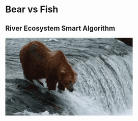 # Bear vs Fish 
 

## River Ecosystem Smart Algorithm
<img src="images/bear_fish_gif.gif" width = "400">



